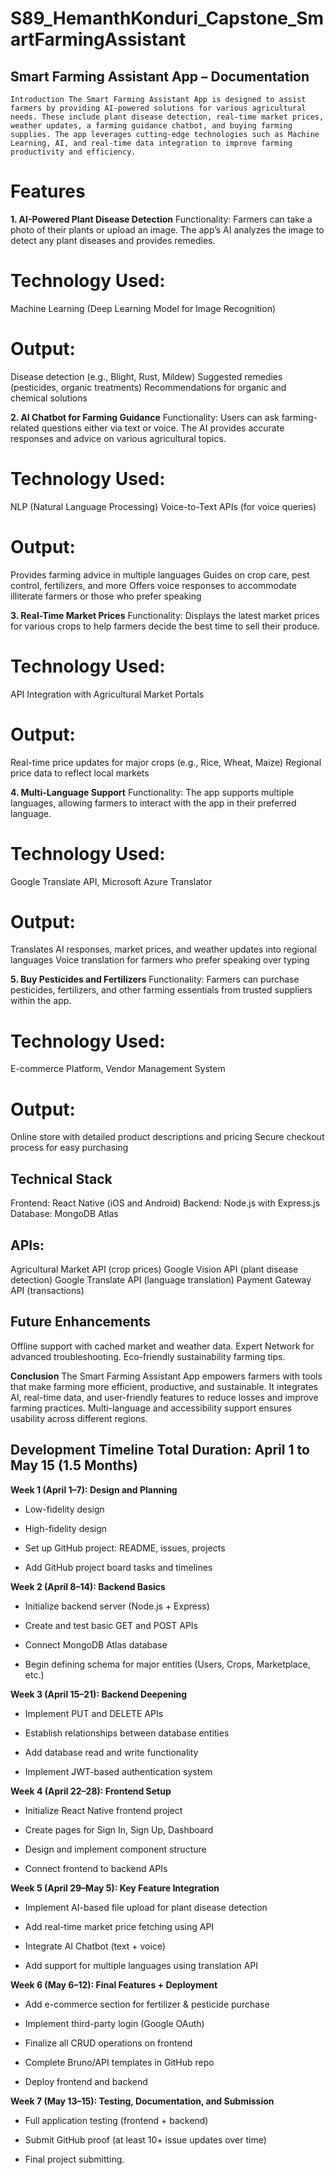 # S89_HemanthKonduri_Capstone_SmartFarmingAssistant

 ## Smart Farming Assistant App – Documentation ##

    Introduction The Smart Farming Assistant App is designed to assist farmers by providing AI-powered solutions for various agricultural needs. These include plant disease detection, real-time market prices, weather updates, a farming guidance chatbot, and buying farming supplies. The app leverages cutting-edge technologies such as Machine Learning, AI, and real-time data integration to improve farming productivity and efficiency.



# Features


**1. AI-Powered Plant Disease Detection**
  Functionality: Farmers can take a photo of their plants or upload an image. The app’s AI analyzes the image to detect any plant diseases and provides remedies.


# Technology Used:

  Machine Learning (Deep Learning Model for Image Recognition)


# Output:
Disease detection (e.g., Blight, Rust, Mildew)
Suggested remedies (pesticides, organic treatments)
Recommendations for organic and chemical solutions


**2. AI Chatbot for Farming Guidance**
Functionality: Users can ask farming-related questions either via text or voice. The AI provides accurate responses and advice on various agricultural topics.


# Technology Used:

NLP (Natural Language Processing)
Voice-to-Text APIs (for voice queries)


# Output:
Provides farming advice in multiple languages
Guides on crop care, pest control, fertilizers, and more
Offers voice responses to accommodate illiterate farmers or those who prefer speaking


**3. Real-Time Market Prices**
Functionality: Displays the latest market prices for various crops to help farmers decide the best time to sell their produce.


# Technology Used:

API Integration with Agricultural Market Portals


# Output:
Real-time price updates for major crops (e.g., Rice, Wheat, Maize)
Regional price data to reflect local markets


**4. Multi-Language Support**
Functionality: The app supports multiple languages, allowing farmers to interact with the app in their preferred language.


# Technology Used:

Google Translate API, Microsoft Azure Translator


# Output:
Translates AI responses, market prices, and weather updates into regional languages
Voice translation for farmers who prefer speaking over typing


**5. Buy Pesticides and Fertilizers**
Functionality: Farmers can purchase pesticides, fertilizers, and other farming essentials from trusted suppliers within the app.


# Technology Used:

E-commerce Platform, Vendor Management System


# Output:
Online store with detailed product descriptions and pricing
Secure checkout process for easy purchasing



## Technical Stack
Frontend: React Native (iOS and Android)
Backend: Node.js with Express.js
Database: MongoDB Atlas


## APIs:
Agricultural Market API (crop prices)
Google Vision API (plant disease detection)
Google Translate API (language translation)
Payment Gateway API (transactions)


## Future Enhancements
Offline support with cached market and weather data.
Expert Network for advanced troubleshooting.
Eco-friendly sustainability farming tips.



**Conclusion** The Smart Farming Assistant App empowers farmers with tools that make farming more efficient, productive, and sustainable. It integrates AI, real-time data, and user-friendly features to reduce losses and improve farming practices. Multi-language and accessibility support ensures usability across different regions.



## Development Timeline Total Duration: April 1 to May 15 (1.5 Months) ##


**Week 1 (April 1–7): Design and Planning**
- Low-fidelity design 


- High-fidelity design 


- Set up GitHub project: README, issues, projects


- Add GitHub project board tasks and timelines


**Week 2 (April 8–14): Backend Basics**
- Initialize backend server (Node.js + Express)


- Create and test basic GET and POST APIs


- Connect MongoDB Atlas database


- Begin defining schema for major entities (Users, Crops, Marketplace, etc.)


**Week 3 (April 15–21): Backend Deepening**
- Implement PUT and DELETE APIs


- Establish relationships between database entities


- Add database read and write functionality


- Implement JWT-based authentication system


**Week 4 (April 22–28): Frontend Setup**
- Initialize React Native frontend project


- Create pages for Sign In, Sign Up, Dashboard


- Design and implement component structure


- Connect frontend to backend APIs


**Week 5 (April 29–May 5): Key Feature Integration**
- Implement AI-based file upload for plant disease detection


- Add real-time market price fetching using API


- Integrate AI Chatbot (text + voice)


- Add support for multiple languages using translation API


**Week 6 (May 6–12): Final Features + Deployment**
- Add e-commerce section for fertilizer & pesticide purchase


- Implement third-party login (Google OAuth)


- Finalize all CRUD operations on frontend


- Complete Bruno/API templates in GitHub repo


- Deploy frontend and backend


**Week 7 (May 13–15): Testing, Documentation, and Submission**
- Full application testing (frontend + backend)


- Submit GitHub proof (at least 10+ issue updates over time)


- Final project submitting.



